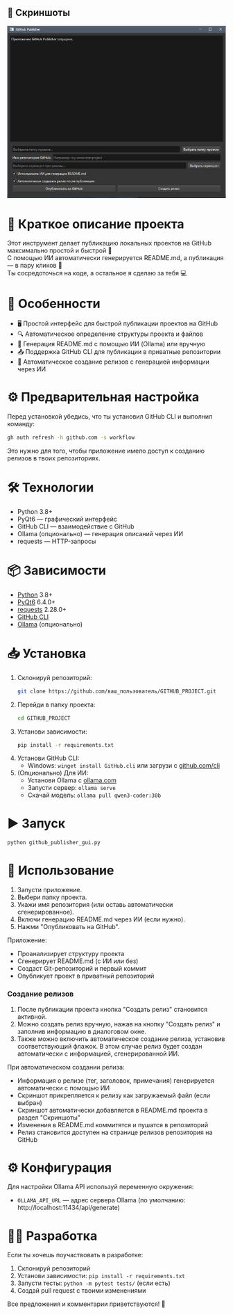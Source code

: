 
## 📸 Скриншоты

![Скриншот программы](screenshots/Screenshot_2.png)
# 🚀 Краткое описание проекта

Этот инструмент делает публикацию локальных проектов на GitHub максимально простой и быстрой 🚀  
С помощью ИИ автоматически генерируется README.md, а публикация — в пару кликов 🤖  
Ты сосредоточься на коде, а остальное я сделаю за тебя 💻

# 🔑 Особенности

- 🖥️ Простой интерфейс для быстрой публикации проектов на GitHub  
- 🔍 Автоматическое определение структуры проекта и файлов  
- 🧠 Генерация README.md с помощью ИИ (Ollama) или вручную  
- 📤 Поддержка GitHub CLI для публикации в приватные репозитории  
- 🚀 Автоматическое создание релизов с генерацией информации через ИИ  

# ⚙️ Предварительная настройка

Перед установкой убедись, что ты установил GitHub CLI и выполнил команду:

```bash
gh auth refresh -h github.com -s workflow
```

Это нужно для того, чтобы приложение имело доступ к созданию релизов в твоих репозиториях.

# 🛠️ Технологии

- Python 3.8+  
- PyQt6 — графический интерфейс  
- GitHub CLI — взаимодействие с GitHub  
- Ollama (опционально) — генерация описаний через ИИ  
- requests — HTTP-запросы  

# 📦 Зависимости

- [Python](https://www.python.org/downloads/) 3.8+  
- [PyQt6](https://pypi.org/project/PyQt6/) 6.4.0+  
- [requests](https://pypi.org/project/requests/) 2.28.0+  
- [GitHub CLI](https://github.com/cli/cli)  
- [Ollama](https://ollama.com/) (опционально)

# 📥 Установка

1. Склонируй репозиторий:
   ```bash
   git clone https://github.com/ваш_пользователь/GITHUB_PROJECT.git
   ```
2. Перейди в папку проекта:
   ```bash
   cd GITHUB_PROJECT
   ```
3. Установи зависимости:
   ```bash
   pip install -r requirements.txt
   ```
4. Установи GitHub CLI:
   - Windows: `winget install GitHub.cli` или загрузи с [github.com/cli](https://github.com/cli/cli)
5. (Опционально) Для ИИ:
   - Установи Ollama с [ollama.com](https://ollama.com/)
   - Запусти сервер: `ollama serve`
   - Скачай модель: `ollama pull qwen3-coder:30b`

# ▶️ Запуск

```bash
python github_publisher_gui.py
```

# 🧪 Использование

1. Запусти приложение.
2. Выбери папку проекта.
3. Укажи имя репозитория (или оставь автоматически сгенерированное).
4. Включи генерацию README.md через ИИ (если нужно).
5. Нажми "Опубликовать на GitHub".

Приложение:
- Проанализирует структуру проекта  
- Сгенерирует README.md (с ИИ или без)  
- Создаст Git-репозиторий и первый коммит  
- Опубликует проект в приватный репозиторий  

### Создание релизов

1. После публикации проекта кнопка "Создать релиз" становится активной.
2. Можно создать релиз вручную, нажав на кнопку "Создать релиз" и заполнив информацию в диалоговом окне.
3. Также можно включить автоматическое создание релиза, установив соответствующий флажок. В этом случае релиз будет создан автоматически с информацией, сгенерированной ИИ.

При автоматическом создании релиза:
- Информация о релизе (тег, заголовок, примечания) генерируется автоматически с помощью ИИ
- Скриншот прикрепляется к релизу как загружаемый файл (если выбран)
- Скриншот автоматически добавляется в README.md проекта в раздел "Скриншоты"
- Изменения в README.md коммитятся и пушатся в репозиторий
- Релиз становится доступен на странице релизов репозитория на GitHub  

# ⚙️ Конфигурация

Для настройки Ollama API используй переменную окружения:
- `OLLAMA_API_URL` — адрес сервера Ollama (по умолчанию: http://localhost:11434/api/generate)

# 🧑‍💻 Разработка

Если ты хочешь поучаствовать в разработке:

1. Склонируй репозиторий  
2. Установи зависимости: `pip install -r requirements.txt`  
3. Запусти тесты: `python -m pytest tests/` (если есть)  
4. Создай pull request с твоими изменениями  

Все предложения и комментарии приветствуются! 🙌


